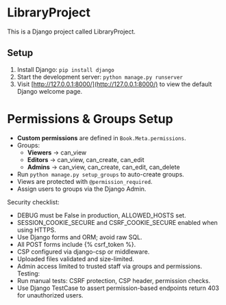 # LibraryProject

This is a Django project called LibraryProject.

## Setup

1. Install Django: `pip install django`
2. Start the development server: `python manage.py runserver`
3. Visit [http://127.0.0.1:8000/](http://127.0.0.1:8000/) to view the default Django welcome page.

# Permissions & Groups Setup

- **Custom permissions** are defined in `Book.Meta.permissions`.
- Groups:
  - **Viewers** → can_view
  - **Editors** → can_view, can_create, can_edit
  - **Admins** → can_view, can_create, can_edit, can_delete
- Run `python manage.py setup_groups` to auto-create groups.
- Views are protected with `@permission_required`.
- Assign users to groups via the Django Admin.



Security checklist:
- DEBUG must be False in production, ALLOWED_HOSTS set.
- SESSION_COOKIE_SECURE and CSRF_COOKIE_SECURE enabled when using HTTPS.
- Use Django forms and ORM; avoid raw SQL.
- All POST forms include {% csrf_token %}.
- CSP configured via django-csp or middleware.
- Uploaded files validated and size-limited.
- Admin access limited to trusted staff via groups and permissions.
Testing:
- Run manual tests: CSRF protection, CSP header, permission checks.
- Use Django TestCase to assert permission-based endpoints return 403 for unauthorized users.
